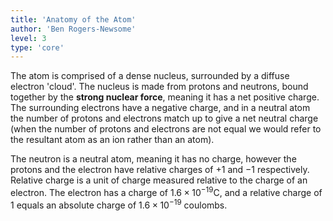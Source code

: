 ```yaml
---
title: 'Anatomy of the Atom'
author: 'Ben Rogers-Newsome'
level: 3
type: 'core'
---
```


The atom is comprised of a dense nucleus, surrounded by a diffuse electron 'cloud'. The nucleus is made from protons and neutrons, bound together by the **strong nuclear force**, meaning it has a net positive charge. The surrounding electrons have a negative charge, and in a neutral atom the number of protons and electrons match up to give a net neutral charge (when the number of protons and electrons are not equal we would refer to the resultant atom as an ion rather than an atom).

The neutron is a neutral atom, meaning it has no charge, however the protons and the electron have relative charges of $+1$ and $-1$ respectively. Relative charge is a unit of charge measured relative to the charge of an electron. The electron has a charge of $1.6\times 10^{-19}\textrm{C}$, and a relative charge of $1$ equals an absolute charge of $1.6\times 10^{-19}$ coulombs.
